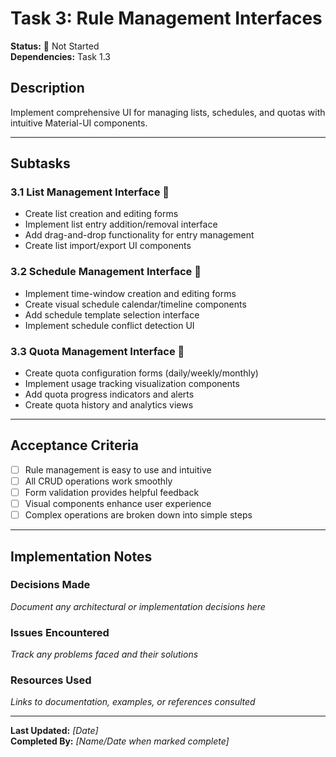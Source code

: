 # Task 3: Rule Management Interfaces

**Status:** 🔴 Not Started  
**Dependencies:** Task 1.3  

## Description
Implement comprehensive UI for managing lists, schedules, and quotas with intuitive Material-UI components.

---

## Subtasks

### 3.1 List Management Interface 🔴
- Create list creation and editing forms
- Implement list entry addition/removal interface
- Add drag-and-drop functionality for entry management
- Create list import/export UI components

### 3.2 Schedule Management Interface 🔴
- Implement time-window creation and editing forms
- Create visual schedule calendar/timeline components
- Add schedule template selection interface
- Implement schedule conflict detection UI

### 3.3 Quota Management Interface 🔴
- Create quota configuration forms (daily/weekly/monthly)
- Implement usage tracking visualization components
- Add quota progress indicators and alerts
- Create quota history and analytics views

---

## Acceptance Criteria
- [ ] Rule management is easy to use and intuitive
- [ ] All CRUD operations work smoothly
- [ ] Form validation provides helpful feedback
- [ ] Visual components enhance user experience
- [ ] Complex operations are broken down into simple steps

---

## Implementation Notes

### Decisions Made
_Document any architectural or implementation decisions here_

### Issues Encountered  
_Track any problems faced and their solutions_

### Resources Used
_Links to documentation, examples, or references consulted_

---

**Last Updated:** _[Date]_  
**Completed By:** _[Name/Date when marked complete]_ 